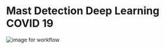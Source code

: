 # Mast Detection Deep Learning COVID 19

![image for workflow]("master/face_mask_detection_phases.png")
